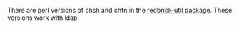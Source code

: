 There are perl versions of chsh and chfn in the [redbrick-util package](redbrick-apt). These versions work with ldap. 
